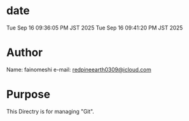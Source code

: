 # date
Tue Sep 16 09:36:05 PM JST 2025
Tue Sep 16 09:41:20 PM JST 2025

# Author
Name: fainomeshi
e-mail: redpineearth0309@icloud.com

# Purpose
This Directry is for managing "Git".



